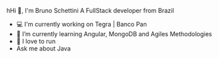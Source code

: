 hHi 👋, I'm Bruno Schettini
A FullStack developer from Brazil
- 💻 I'm currently working on Tegra | Banco Pan
- 🌱 I’m currently learning Angular, MongoDB and Agiles Methodologies
- 🏃 I love to run
- Ask me about Java
